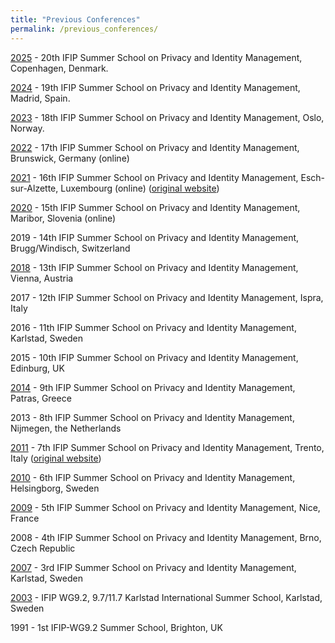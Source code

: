 ```yaml
---
title: "Previous Conferences"
permalink: /previous_conferences/
---
```


[2025](/archive/2025) - 20th IFIP Summer School on Privacy and Identity Management, Copenhagen, Denmark.

[2024](/archive/2024) - 19th IFIP Summer School on Privacy and Identity Management, Madrid, Spain.

[2023](/archive/2023) - 18th IFIP Summer School on Privacy and Identity Management, Oslo, Norway.

[2022](/archive/2022) - 17th IFIP Summer School on Privacy and Identity Management, Brunswick, Germany (online)

[2021](/archive/2021) - 16th IFIP Summer School on Privacy and Identity Management, Esch-sur-Alzette, Luxembourg (online) ([original website](http://disi.unitn.it/security/ifip-summerschool2011/index.html))

[2020](https://2020summerschoolifip.crocs.fi.muni.cz/) - 15th IFIP Summer School on Privacy and Identity Management, Maribor, Slovenia (online)

2019 - 14th IFIP Summer School on Privacy and Identity Management, Brugg/Windisch, Switzerland

[2018](/archive/2018) - 13th IFIP Summer School on Privacy and Identity Management, Vienna, Austria

2017 - 12th IFIP Summer School on Privacy and Identity Management, Ispra, Italy

2016 - 11th IFIP Summer School on Privacy and Identity Management, Karlstad, Sweden

2015 - 10th IFIP Summer School on Privacy and Identity Management, Edinburg, UK

[2014](/archive/2014) - 9th IFIP Summer School on Privacy and Identity Management, Patras, Greece

2013 - 8th IFIP Summer School on Privacy and Identity Management, Nijmegen, the Netherlands

[2011](/archive/2011) - 7th IFIP Summer School on Privacy and Identity Management, Trento, Italy ([original website](http://disi.unitn.it/security/ifip-summerschool2011/index.html))

[2010](https://www.cs.kau.se/IFIP-summerschool/) - 6th IFIP Summer School on Privacy and Identity Management, Helsingborg, Sweden

[2009](/archive/2009) - 5th IFIP Summer School on Privacy and Identity Management, Nice, France <!-- [original website](https://www.cs.kau.se/IFIP-summerschool/summerschool2009/index.html) -->

2008 - 4th IFIP Summer School on Privacy and Identity Management, Brno, Czech Republic

[2007](/archive/2007) - 3rd IFIP Summer School on Privacy and Identity Management, Karlstad, Sweden <!-- [original website](https://www.cs.kau.se/IFIP-summerschool/summerschool2009/IFIP2007POST/) -->

[2003](/archive/2003) - IFIP WG9.2, 9.7/11.7 Karlstad International Summer School, Karlstad, Sweden

1991 - 1st IFIP-WG9.2 Summer School, Brighton, UK

